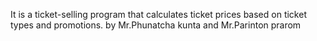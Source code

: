 It is a ticket-selling program that calculates ticket prices based on ticket types and promotions.
by Mr.Phunatcha kunta and Mr.Parinton prarom
